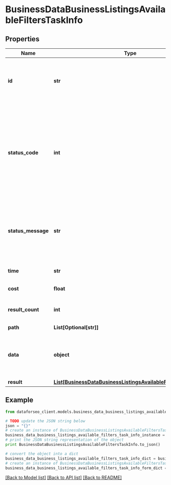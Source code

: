 # BusinessDataBusinessListingsAvailableFiltersTaskInfo


## Properties

Name | Type | Description | Notes
------------ | ------------- | ------------- | -------------
**id** | **str** | task identifier unique task identifier in our system in the UUID format | [optional] 
**status_code** | **int** | status code of the task generated by DataForSEO, can be within the following range: 10000-60000 you can find the full list of the response codes here | [optional] 
**status_message** | **str** | informational message of the task you can find the full list of general informational messages here | [optional] 
**time** | **str** | execution time, seconds | [optional] 
**cost** | **float** | total tasks cost, USD | [optional] 
**result_count** | **int** | number of elements in the result array | [optional] 
**path** | **List[Optional[str]]** | URL path | [optional] 
**data** | **object** | contains the same parameters that you specified in the POST request | [optional] 
**result** | [**List[BusinessDataBusinessListingsAvailableFiltersResultInfo]**](BusinessDataBusinessListingsAvailableFiltersResultInfo.md) |  | [optional] 

## Example

```python
from dataforseo_client.models.business_data_business_listings_available_filters_task_info import BusinessDataBusinessListingsAvailableFiltersTaskInfo

# TODO update the JSON string below
json = "{}"
# create an instance of BusinessDataBusinessListingsAvailableFiltersTaskInfo from a JSON string
business_data_business_listings_available_filters_task_info_instance = BusinessDataBusinessListingsAvailableFiltersTaskInfo.from_json(json)
# print the JSON string representation of the object
print BusinessDataBusinessListingsAvailableFiltersTaskInfo.to_json()

# convert the object into a dict
business_data_business_listings_available_filters_task_info_dict = business_data_business_listings_available_filters_task_info_instance.to_dict()
# create an instance of BusinessDataBusinessListingsAvailableFiltersTaskInfo from a dict
business_data_business_listings_available_filters_task_info_form_dict = business_data_business_listings_available_filters_task_info.from_dict(business_data_business_listings_available_filters_task_info_dict)
```
[[Back to Model list]](../README.md#documentation-for-models) [[Back to API list]](../README.md#documentation-for-api-endpoints) [[Back to README]](../README.md)



